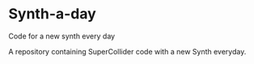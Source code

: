 # Synth-a-day
Code for a new synth every day

A repository containing SuperCollider code with a new Synth everyday. 

